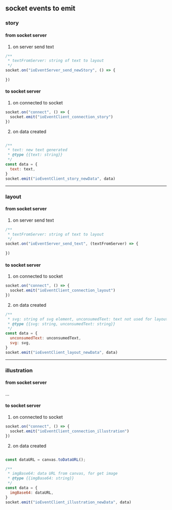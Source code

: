 
## socket events to emit

### story

#### from socket server

1. on server send text
```javascript
/**
 * textFromServer: string of text to layout
 */
socket.on("ioEventServer_send_newStory", () => {
  
})
```

#### to socket server

1. on connected to socket
```javascript
socket.on("connect", () => {
  socket.emit("ioEventClient_connection_story")
})
```

2. on data created
```javascript

/**
 * text: new text generated
 * @type {{text: string}}
 */
const data = {
  text: text,
}    
socket.emit("ioEventClient_story_newData", data)
```

-------------------------

### layout

#### from socket server

1. on server send text
```javascript
/**
 * textFromServer: string of text to layout
 */
socket.on("ioEventServer_send_text", (textFromServer) => {
  
})
```

#### to socket server
1. on connected to socket
```javascript
socket.on("connect", () => {
  socket.emit("ioEventClient_connection_layout")
})
```

2. on data created
```javascript
/**
 * svg: string of svg element, unconsumedText: text not used for layout
 * @type {{svg: string, unconsumedText: string}}
 */
const data = {
  unconsumedText: unconsumedText,
  svg: svg,
}    
socket.emit("ioEventClient_layout_newData", data)
```

-------------------------

### illustration

#### from socket server

…

#### to socket server
1. on connected to socket
```javascript
socket.on("connect", () => {
  socket.emit("ioEventClient_connection_illustration")
})
```

2. on data created
```javascript

const dataURL = canvas.toDataURL(); 

/**
 * imgBase64: data URL from canvas, for get image
 * @type {{imgBase64: string}}
 */
const data = {
  imgBase64: dataURL,
}    
socket.emit("ioEventClient_illustration_newData", data)
```
